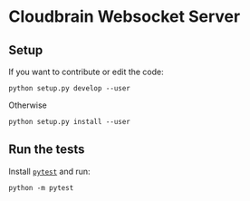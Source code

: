 # Cloudbrain Websocket Server

## Setup
If you want to contribute or edit the code:
```
python setup.py develop --user
```

Otherwise
```
python setup.py install --user
```

## Run the tests
Install [`pytest`](https://pytest.org/latest/getting-started.html) and run:
```
python -m pytest
```
